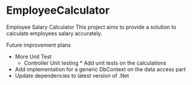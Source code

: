# EmployeeCalculator
Employee Salary Calculator
This project aims to provide a solution to calculate employees salary accurately.

Future improvement plans

* More Unit Test
     * Controller Unit testing
           * Add unit tests on the calculations
* Add implementation for a generic DbContext on the data access part
* Update dependencies to latest version of .Net
